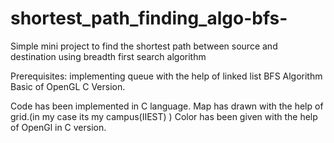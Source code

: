 # shortest_path_finding_algo-bfs-
Simple mini project to find the shortest path between source and destination using breadth first search algorithm

Prerequisites:
implementing queue with the help of linked list
BFS Algorithm
Basic of OpenGL C Version.

Code has been implemented in C language.
Map has drawn with the help of grid.(in my case its my campus(IIEST) )
Color has been given with the help of OpenGl in C version.
